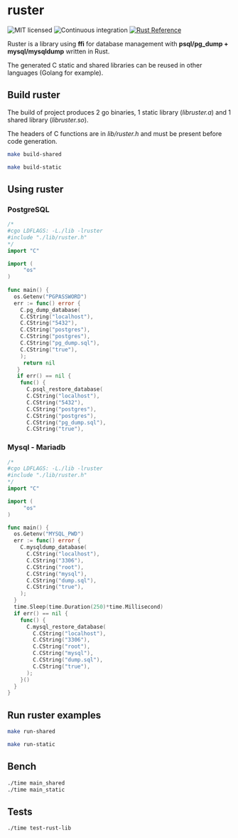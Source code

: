 # ruster


![MIT licensed](https://img.shields.io/badge/license-MIT-blue.svg)
![Continuous integration](https://github.com/actions-rs/cargo/workflows/Continuous%20integration/badge.svg)
[![Rust Reference](https://img.shields.io/badge/docs.rs-rustdoc-green)](https://docs.rs/ruster/1.2.4/ruster/)

Ruster is a library using **ffi** for database management with **psql/pg_dump + mysql/mysqldump** written in Rust.

The generated C static and shared libraries can be reused in other languages (Golang for example).

## Build ruster

The build of project produces 2 go binaries, 1 static library (_libruster.a_) and 1 shared library (_libruster.so_).

The headers of C functions are in _lib/ruster.h_ and must be present before code generation. 

```bash
make build-shared
```

```bash
make build-static
```

## Using ruster

### PostgreSQL  

```go
/*                                             
#cgo LDFLAGS: -L./lib -lruster                 
#include "./lib/ruster.h"                      
*/                                             
import "C"                                     

import (                                     
     "os"                                  
)                                          
                                           
func main() {                              
  os.Getenv("PGPASSWORD")                  
  err := func() error {                    
    C.pg_dump_database(                    
    C.CString("localhost"),                
    C.CString("5432"),                     
    C.CString("postgres"),                 
    C.CString("postgres"),                 
    C.CString("pg_dump.sql"),              
    C.CString("true"),                     
    );                                     
     return nil                            
   }                                       
   if err() == nil {                       
    func() {                               
      C.psql_restore_database(             
      C.CString("localhost"),              
      C.CString("5432"),                   
      C.CString("postgres"),               
      C.CString("postgres"),               
      C.CString("pg_dump.sql"),            
      C.CString("true"),                  
```

### Mysql - Mariadb

```go
/*                                             
#cgo LDFLAGS: -L./lib -lruster                 
#include "./lib/ruster.h"                      
*/                                             
import "C"

import (                                                          
     "os"                    
)                            

func main() {   
  os.Getenv("MYSQL_PWD")
  err := func() error {                               
    C.mysqldump_database(                                   
      C.CString("localhost"),                               
      C.CString("3306"),                                    
      C.CString("root"),                                    
      C.CString("mysql"),                                   
      C.CString("dump.sql"),                                
      C.CString("true"),                                    
    );
  }                                                      
  time.Sleep(time.Duration(250)*time.Millisecond)         
  if err() == nil {                         
    func() {
      C.mysql_restore_database(                               
        C.CString("localhost"),                               
        C.CString("3306"),                                    
        C.CString("root"),                                    
        C.CString("mysql"),                                   
        C.CString("dump.sql"),                                
        C.CString("true"),                                    
      );
    }()
  }
}
```

## Run ruster examples

```bash
make run-shared
```

```bash
make run-static
```

## Bench

```bash
./time main_shared
./time main_static
```

## Tests

```bash
./time test-rust-lib
```
